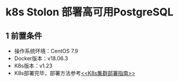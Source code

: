 # k8s Stolon 部署高可用PostgreSQL
## 1 前置条件
- 操作系统环境：CentOS 7.9
- Docker版本：v18.06.3
- K8s版本：v1.23
- K8s部署完毕，部署方法参考[<<K8s集群部署指南>>](./K8sClusterDeployment.md)
